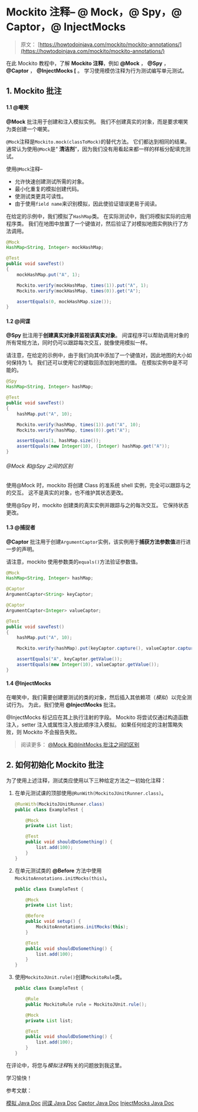 # Mockito 注释– @ Mock，@ Spy，@ Captor，@ InjectMocks

> 原文： [https://howtodoinjava.com/mockito/mockito-annotations/](https://howtodoinjava.com/mockito/mockito-annotations/)

在此 Mockito 教程中，了解 **Mockito 注释**，例如 **@Mock** ， **@Spy** ， **@Captor** ， **@InjectMocks [** 。 学习使用模仿注释为行为测试编写单元测试。

## 1\. Mockito 批注

#### 1.1 @嘲笑

**@Mock** 批注用于创建和注入模拟实例。 我们不创建真实的对象，而是要求嘲笑为类创建一个嘲笑。

`@Mock`注释是`Mockito.mock(classToMock)`的替代方法。 它们都达到相同的结果。 通常认为使用`@Mock`是“ **清洁剂**”，因为我们没有用看起来都一样的样板分配填充测试。

使用`@Mock`注释–

*   允许快速创建测试所需的对象。
*   最小化重复的模拟创建代码。
*   使测试类更具可读性。
*   由于使用`field name`来识别模拟，因此使验证错误更易于阅读。

在给定的示例中，我们模拟了`HashMap`类。 在实际测试中，我们将模拟实际的应用程序类。 我们在地图中放置了一个键值对，然后验证了对模拟地图实例执行了方法调用。

```java
@Mock
HashMap<String, Integer> mockHashMap;

@Test
public void saveTest()
{
	mockHashMap.put("A", 1);

	Mockito.verify(mockHashMap, times(1)).put("A", 1);
	Mockito.verify(mockHashMap, times(0)).get("A");

	assertEquals(0, mockHashMap.size());
}

```

#### 1.2 @间谍

**@Spy** 批注用于**创建真实对象并监视该真实对象**。 间谍程序可以帮助调用对象的所有常规方法，同时仍可以跟踪每次交互，就像使用模拟一样。

请注意，在给定的示例中，由于我们向其中添加了一个键值对，因此地图的大小如何保持为 1。 我们还可以使用它的键取回添加到地图的值。 在模拟实例中是不可能的。

```java
@Spy
HashMap<String, Integer> hashMap;

@Test
public void saveTest()
{
	hashMap.put("A", 10);

	Mockito.verify(hashMap, times(1)).put("A", 10);
	Mockito.verify(hashMap, times(0)).get("A");

	assertEquals(1, hashMap.size());
	assertEquals(new Integer(10), (Integer) hashMap.get("A"));
}

```

###### @Mock 和@Spy 之间的区别

使用@Mock 时，mockito 将创建 Class 的准系统 shell 实例，完全可以跟踪与之的交互。 这不是真实的对象，也不维护其状态更改。

使用@Spy 时，mockito 创建类的真实实例并跟踪与之的每次交互。 它保持状态更改。

#### 1.3 @捕捉者

**@Captor** 批注用于创建`ArgumentCaptor`实例，该实例用于**捕获方法参数值**进行进一步的声明。

请注意，mockito 使用参数类的`equals()`方法验证参数值。

```java
@Mock
HashMap<String, Integer> hashMap;

@Captor
ArgumentCaptor<String> keyCaptor;

@Captor
ArgumentCaptor<Integer> valueCaptor;

@Test
public void saveTest() 
{
	hashMap.put("A", 10);

	Mockito.verify(hashMap).put(keyCaptor.capture(), valueCaptor.capture());

	assertEquals("A", keyCaptor.getValue());
	assertEquals(new Integer(10), valueCaptor.getValue());
}

```

#### 1.4 @InjectMocks

在嘲笑中，我们需要创建要测试的类的对象，然后插入其依赖项（*模拟*）以完全测试行为。 为此，我们使用 **@InjectMocks** 批注。

@InjectMocks 标记应在其上执行注射的字段。 Mockito 将尝试仅通过构造函数注入，setter 注入或属性注入按此顺序注入模拟。 如果任何给定的注射策略失败，则 Mockito 不会报告失败。

> 阅读更多： [@Mock 和@InitMocks 批注之间的区别](https://howtodoinjava.com/mockito/mockito-mock-initmocks/)

## 2\. 如何初始化 Mockito 批注

为了使用上述注释，测试类应使用以下三种给定方法之一初始化注释：

1.  在单元测试课的顶部使用`@RunWith(MockitoJUnitRunner.class)`。

    ```java
    @RunWith(MockitoJUnitRunner.class)
    public class ExampleTest {

        @Mock
        private List list;

        @Test
        public void shouldDoSomething() {
            list.add(100);
        }
    }

    ```

2.  在单元测试类的 **@Before** 方法中使用`MockitoAnnotations.initMocks(this)`。

    ```java
    public class ExampleTest {

        @Mock
        private List list;

        @Before
        public void setup() {
            MockitoAnnotations.initMocks(this);
        }

        @Test
        public void shouldDoSomething() {
            list.add(100);
        }
    }

    ```

3.  使用`MockitoJUnit.rule()`创建`MockitoRule`类。

    ```java
    public class ExampleTest {

        @Rule
        public MockitoRule rule = MockitoJUnit.rule();

        @Mock
        private List list;

        @Test
        public void shouldDoSomething() {
            list.add(100);
        }
    }

    ```

在评论中，将您与*模拟注释*有关的问题放到我这里。

学习愉快！

参考文献：

[模拟 Java Doc](https://static.javadoc.io/org.mockito/mockito-core/2.23.4/org/mockito/Mock.html)
[间谍 Java Doc](https://static.javadoc.io/org.mockito/mockito-core/2.23.4/org/mockito/Spy.html)
[Captor Java Doc](https://static.javadoc.io/org.mockito/mockito-core/2.23.4/org/mockito/Captor.html)
[InjectMocks Java Doc](https://static.javadoc.io/org.mockito/mockito-core/2.23.4/org/mockito/InjectMocks.html)